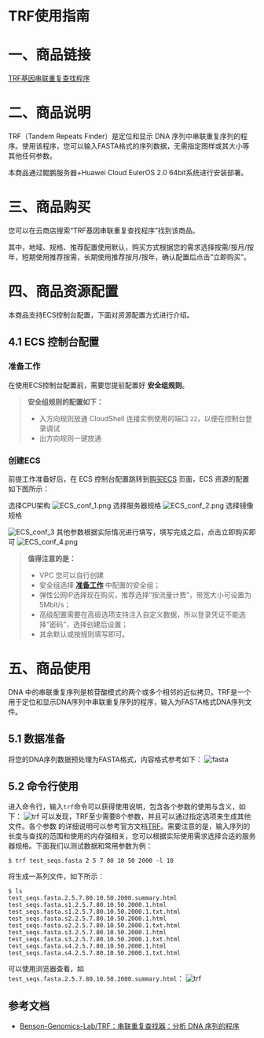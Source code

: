 # TRF使用指南

# 一、商品链接
[TRF基因串联重复查找程序](https://marketplace.huaweicloud.com/hidden/contents/3e66a64b-fb34-4232-8176-9e0cfe66d972#productid=OFFI1172422940967157760
)
# 二、商品说明

TRF（Tandem Repeats Finder）是定位和显示 DNA 序列中串联重复序列的程序。使用该程序，您可以输入FASTA格式的序列数据，无需指定图样或其大小等其他任何参数。

本商品通过鲲鹏服务器+Huawei Cloud EulerOS 2.0 64bit系统进行安装部署。

# 三、商品购买

您可以在云商店搜索“TRF基因串联重复查找程序”找到该商品。

其中，地域、规格、推荐配置使用默认，购买方式根据您的需求选择按需/按月/按年，短期使用推荐按需，长期使用推荐按月/按年，确认配置后点击“立即购买”。

# 四、商品资源配置

本商品支持ECS控制台配置，下面对资源配置方式进行介绍。

## 4.1 ECS 控制台配置

### 准备工作

在使用ECS控制台配置前，需要您提前配置好 **安全组规则**。

> **安全组规则的配置如下：**
>
> - 入方向规则放通 CloudShell 连接实例使用的端口 `22`，以便在控制台登录调试
> - 出方向规则一键放通

### 创建ECS

前提工作准备好后，在 ECS 控制台配置跳转到[购买ECS](https://support.huaweicloud.com/qs-ecs/ecs_01_0103.html) 页面，ECS 资源的配置如下图所示：

选择CPU架构
![ECS_conf_1.png](images/ECS_conf_1.png)
选择服务器规格
![ECS_conf_2.png](images/ECS_conf_2.png)
选择镜像规格

![ECS_conf_3](images/ECS_conf_3.png)
其他参数根据实际情况进行填写，填写完成之后，点击立即购买即可
![ECS_conf_4.png](images/ECS_conf_4.png)

> **值得注意的是：**
>
> - VPC 您可以自行创建
> - 安全组选择 [**准备工作**](#准备工作) 中配置的安全组；
> - 弹性公网IP选择现在购买，推荐选择“按流量计费”，带宽大小可设置为5Mbit/s；
> - 高级配置需要在高级选项支持注入自定义数据，所以登录凭证不能选择“密码”，选择创建后设置；
> - 其余默认或按规则填写即可。

# 五、商品使用
DNA 中的串联重复序列是核苷酸模式的两个或多个相邻的近似拷贝。TRF是一个用于定位和显示DNA序列中串联重复序列的程序，输入为FASTA格式DNA序列文件。 
## 5.1 数据准备
将您的DNA序列数据预处理为FASTA格式，内容格式参考如下：
![fasta](./images/usage_1.png)
## 5.2 命令行使用
进入命令行，输入`trf`命令可以获得使用说明，包含各个参数的使用与含义，如下：
![trf](./images/usage_2.png)
可以发现，TRF至少需要8个参数，并且可以通过指定选项来生成其他文件。各个参数
的详细说明可以参考官方文档[TRF](https://github.com/Benson-Genomics-Lab/TRF)。需要注意的是，输入序列的长度与查找的范围和使用的内存强相关，您可以根据实际使用需求选择合适的服务器规格。下面我们以测试数据和常用参数为例：
```
$ trf test_seqs.fasta 2 5 7 80 10 50 2000 -l 10
```
将生成一系列文件，如下所示：
```
$ ls
test_seqs.fasta.2.5.7.80.10.50.2000.summary.html
test_seqs.fasta.s1.2.5.7.80.10.50.2000.1.html
test_seqs.fasta.s1.2.5.7.80.10.50.2000.1.txt.html
test_seqs.fasta.s2.2.5.7.80.10.50.2000.1.html
test_seqs.fasta.s2.2.5.7.80.10.50.2000.1.txt.html
test_seqs.fasta.s3.2.5.7.80.10.50.2000.1.html
test_seqs.fasta.s3.2.5.7.80.10.50.2000.1.txt.html
test_seqs.fasta.s4.2.5.7.80.10.50.2000.1.html
test_seqs.fasta.s4.2.5.7.80.10.50.2000.1.txt.html
```
可以使用浏览器查看，如`test_seqs.fasta.2.5.7.80.10.50.2000.summary.html`：
![trf](./images/usage_3.png)
## 参考文档
- [Benson-Genomics-Lab/TRF：串联重复查找器：分析 DNA 序列的程序](https://github.com/Benson-Genomics-Lab/TRF)
